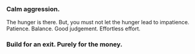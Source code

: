 ### Calm aggression.
The hunger is there. But, you must not let the hunger lead to impatience. Patience. Balance. Good judgement. Effortless effort.
### Build for an exit. Purely for the money.



